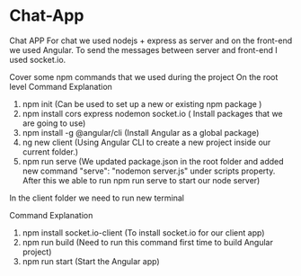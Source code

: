 # Chat-App

Chat APP
For chat we used nodejs + express as server and on the front-end we used Angular. To send the messages between server and front-end I used socket.io.

Cover some npm commands that we used during the project
On the root level
Command	Explanation

1. npm init	                                        (Can be used to set up a new or existing npm package )
2. npm install cors express nodemon socket.io	      ( Install packages that we are going to use)
3. npm install -g @angular/cli	                    (Install Angular as a global package)
4. ng new client	                                  (Using Angular CLI to create a new project inside our current folder.)
5. npm run serve	                                  (We updated package.json in the root folder and added new command "serve": "nodemon server.js" under scripts property. After this we able to run npm run serve to start our node server)

In the client folder we need to run new terminal

Command	Explanation

1. npm install socket.io-client	                    (To install socket.io for our client app)
2. npm run build	                                  (Need to run this command first time to build Angular project)
3. npm run start	                                  (Start the Angular app)
